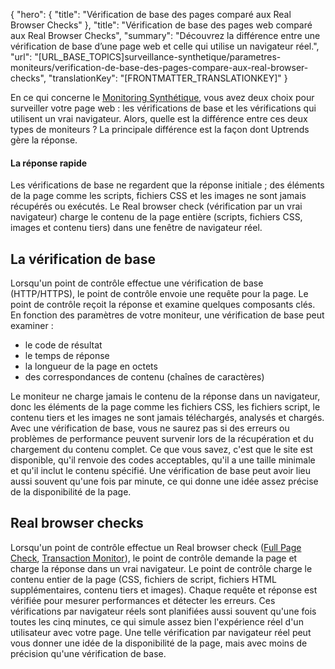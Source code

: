 {
  "hero": {
    "title": "Vérification de base des pages comparé aux Real Browser Checks"
  },
  "title": "Vérification de base des pages web comparé aux Real Browser Checks",
  "summary": "Découvrez la différence entre une vérification de base d’une page web et celle qui utilise un navigateur réel.",
  "url": "[URL_BASE_TOPICS]surveillance-synthetique/parametres-moniteurs/verification-de-base-des-pages-compare-aux-real-browser-checks",
  "translationKey": "[FRONTMATTER_TRANSLATIONKEY]"
}

En ce qui concerne le [Monitoring Synthétique]([LINK_URL_1]), vous avez deux choix pour surveiller votre page web : les vérifications de base et les vérifications qui utilisent un vrai navigateur. Alors, quelle est la différence entre ces deux types de moniteurs ? La principale différence est la façon dont Uptrends gère la réponse.

#### La réponse rapide

Les vérifications de base ne regardent que la réponse initiale ; des éléments de la page comme les scripts, fichiers CSS et les images ne sont jamais récupérés ou exécutés. Le Real browser check (vérification par un vrai navigateur) charge le contenu de la page entière (scripts, fichiers CSS, images et contenu tiers) dans une fenêtre de navigateur réel.

## La vérification de base

Lorsqu'un point de contrôle effectue une vérification de base (HTTP/HTTPS), le point de contrôle envoie une requête pour la page. Le point de contrôle reçoit la réponse et examine quelques composants clés. En fonction des paramètres de votre moniteur, une vérification de base peut examiner :

-   le code de résultat
-   le temps de réponse
-   la longueur de la page en octets
-   des correspondances de contenu (chaînes de caractères)

Le moniteur ne charge jamais le contenu de la réponse dans un navigateur, donc les éléments de la page comme les fichiers CSS, les fichiers script, le contenu tiers et les images ne sont jamais téléchargés, analysés et chargés. Avec une vérification de base, vous ne saurez pas si des erreurs ou problèmes de performance peuvent survenir lors de la récupération et du chargement du contenu complet. Ce que vous savez, c'est que le site est disponible, qu'il renvoie des codes acceptables, qu'il a une taille minimale et qu'il inclut le contenu spécifié. Une vérification de base peut avoir lieu aussi souvent qu'une fois par minute, ce qui donne une idée assez précise de la disponibilité de la page.

## Real browser checks

Lorsqu'un point de contrôle effectue un Real browser check ([Full Page Check]([LINK_URL_2]), [Transaction Monitor]([LINK_URL_3])), le point de contrôle demande la page et charge la réponse dans un vrai navigateur. Le point de contrôle charge le contenu entier de la page (CSS, fichiers de script, fichiers HTML supplémentaires, contenu tiers et images). Chaque requête et réponse est vérifiée pour mesurer performances et détecter les erreurs. Ces vérifications par navigateur réels sont planifiées aussi souvent qu'une fois toutes les cinq minutes, ce qui simule assez bien l'expérience réel d'un utilisateur avec votre page. Une telle vérification par navigateur réel peut vous donner une idée de la disponibilité de la page, mais avec moins de précision qu'une vérification de base.
